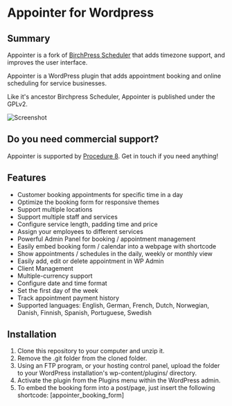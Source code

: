 # Appointer for Wordpress

## Summary

Appointer is a fork of [BirchPress Scheduler](https://www.birchpress.com)
that adds timezone support, and improves the user interface.

Appointer is a WordPress plugin that adds appointment booking and online
scheduling for service businesses.

Like it's ancestor Birchpress Scheduler, Appointer is published under the
GPLv2.

![Screenshot](https://github.com/knipknap/appointer/blob/1.10.2/screenshot-2.png?raw=true)

## Do you need commercial support?

Appointer is supported by [Procedure 8](https://procedure8.com). Get in touch if you need anything!

## Features

* Customer booking appointments for specific time in a day
* Optimize the booking form for responsive themes
* Support multiple locations
* Support multiple staff and services
* Configure service length, padding time and price
* Assign your employees to different services
* Powerful Admin Panel for booking / appointment management
* Easily embed booking form / calendar into a webpage with shortcode
* Show appointments / schedules in the daily, weekly or monthly view
* Easily add, edit or delete appointment in WP Admin
* Client Management
* Multiple-currency support
* Configure date and time format
* Set the first day of the week
* Track appointment payment history
* Supported languages: English, German, French, Dutch, Norwegian, Danish, Finnish, Spanish, Portuguese, Swedish

## Installation

1. Clone this repository to your computer and unzip it.
2. Remove the .git folder from the cloned folder.
3. Using an FTP program, or your hosting control panel, upload the folder to your WordPress installation's wp-content/plugins/ directory.
4. Activate the plugin from the Plugins menu within the WordPress admin.
5. To embed the booking form into a post/page, just insert the following shortcode: [appointer_booking_form]
